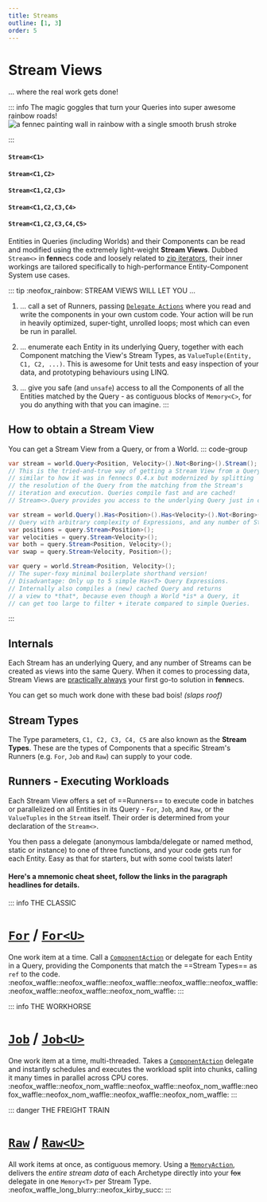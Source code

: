 ```yaml
---
title: Streams
outline: [1, 3]
order: 5
---
```


# Stream Views
... where the real work gets done!

::: info The magic goggles that turn your Queries into super awesome rainbow roads!
![a fennec painting wall in rainbow with a single smooth brush stroke](https://fennecs.tech/img/fennec-stream.png)

:::

#### `Stream<C1>`
#### `Stream<C1,C2>`
#### `Stream<C1,C2,C3>`
#### `Stream<C1,C2,C3,C4>`
#### `Stream<C1,C2,C3,C4,C5>`

Entities in Queries (including Worlds) and their Components can be read and modified using the extremely light-weight **Stream Views**. Dubbed `Stream<>` in **fenn**ecs code and loosely related to [zip iterators](https://learn.microsoft.com/en-us/dotnet/api/system.linq.enumerable.zip), their inner workings are tailored specifically to high-performance Entity-Component System use cases.

::: tip :neofox_rainbow: STREAM VIEWS WILL LET YOU ...
1. ... call a set of Runners, passing [`Delegate Actions`](Delegates.md) where you read and write the components in your own custom code. Your action will be run in heavily optimized, super-tight, unrolled loops; most which can even be run in parallel.

1. ... enumerate each Entity in its underlying Query, together with each Component matching the View's Stream Types, as `ValueTuple(Entity, C1, C2, ...)`. This is awesome for Unit tests and easy inspection of your data, and prototyping behaviours using LINQ.
 
3. ... give you safe (and `unsafe`) access to all the Components of all the Entities matched by the Query - as contiguous blocks of `Memory<C>`, for you do anything with that you can imagine. 
:::

## How to obtain a Stream View
You can get a Stream View from a Query, or from a World.
::: code-group
```csharp   [from new Query (shorthand)]
var stream = world.Query<Position, Velocity>().Not<Boring>().Stream();
// This is the tried-and-true way of getting a Stream View from a Query,
// similar to how it was in fennecs 0.4.x but modernized by splitting
// the resolution of the Query from the matching from the Stream's
// iteration and execution. Queries compile fast and are cached!
// Stream<>.Query provides you access to the underlying Query just in case.
```
```csharp   [from existing Query]
var stream = world.Query().Has<Position>().Has<Velocity>().Not<Boring>().Compile();
// Query with arbitrary complexity of Expressions, and any number of Streams
var positions = query.Stream<Position>();
var velocities = query.Stream<Velocity>();
var both = query.Stream<Position, Velocity>();
var swap = query.Stream<Velocity, Position>();
```
```csharp   [from World (super shorthand)]
var query = world.Stream<Position, Velocity>();
// The super-foxy minimal boilerplate shorthand version!
// Disadvantage: Only up to 5 simple Has<T> Query Expressions.
// Internally also compiles a (new) cached Query and returns
// a view to *that*, because even though a World *is* a Query, it 
// can get too large to filter + iterate compared to simple Queries.
```
:::
## Internals
Each Stream has an underlying Query, and any number of Streams can be created as views into the same Query. When it comes to processing data, Stream Views are <ins>practically always</ins> your first go-to solution in **fenn**ecs. 

You can get so much work done with these bad bois! *(slaps roof)*

## Stream Types
The Type parameters, `C1, C2, C3, C4, C5` are also known as the **Stream Types**. These are the types of Components that a specific Stream's Runners (e.g. `For`, `Job` and `Raw`) can supply to your code. 

## Runners - Executing Workloads

Each Stream View offers a set of ==Runners== to execute code in batches or parallelized on all Entities in its Query - `For`, `Job`, and `Raw`, or the `ValueTuples` in the `Stream` itself. Their order is determined from your declaration of the `Stream<>`. 

You then pass a delegate (anonymous lambda/delegate or named method, static or instance) to one of three functions, and your code gets run for each Entity. Easy as that for starters, but with some cool twists later!

#### Here's a mnemonic cheat sheet, follow the links in the paragraph headlines for details.

::: info THE CLASSIC
# [`For`](Stream.For.md) / [`For<U>`](Stream.For.md) 
One work item at a time. Call a [`ComponentAction`](Delegates.md#ComponentAction-and-UniformComponentAction) or delegate for each Entity in a Query, providing the Components that match the ==Stream Types== as `ref` to the code.  
:neofox_waffle::neofox_waffle::neofox_waffle::neofox_waffle::neofox_waffle::neofox_waffle::neofox_waffle::neofox_nom_waffle:
:::

::: info THE WORKHORSE
# [`Job`](Stream.Job.md) / [`Job<U>`](Stream.Job.md) 
One work item at a time, multi-threaded. Takes a [`ComponentAction`](Delegates.md#ComponentAction-and-UniformComponentAction) delegate and instantly schedules and executes the workload split into chunks, calling it many times in parallel across CPU cores.  
:neofox_waffle::neofox_nom_waffle::neofox_waffle::neofox_nom_waffle::neofox_waffle::neofox_nom_waffle::neofox_waffle::neofox_nom_waffle:
:::

::: danger THE FREIGHT TRAIN
#  [`Raw`](Stream.Raw.md) / [`Raw<U>`](Stream.Raw.md) 
All work items at once, as contiguous memory. Using a [`MemoryAction`](Delegates.md#memoryaction-and-memoryUniformAction), delivers the *entire stream data* of each Archetype directly into your ~~fox~~ delegate in one `Memory<T>` per Stream Type.
:neofox_waffle_long_blurry::neofox_kirby_succ:
:::

